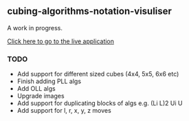 ## cubing-algorithms-notation-visuliser

A work in progress.

[Click here to go to the live application](http://ben-dale.github.io/cubing-notation-visuliser/)

### TODO
- Add support for different sized cubes (4x4, 5x5, 6x6 etc)
- Finish adding PLL algs
- Add OLL algs
- Upgrade images
- Add support for duplicating blocks of algs e.g. (Li L)2 Ui U
- Add support for l, r, x, y, z moves
